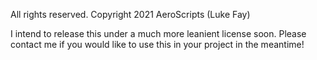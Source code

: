 All rights reserved. Copyright 2021 AeroScripts (Luke Fay)

I intend to release this under a much more leanient license soon. Please contact me if you would like to use this in your project in the meantime!

